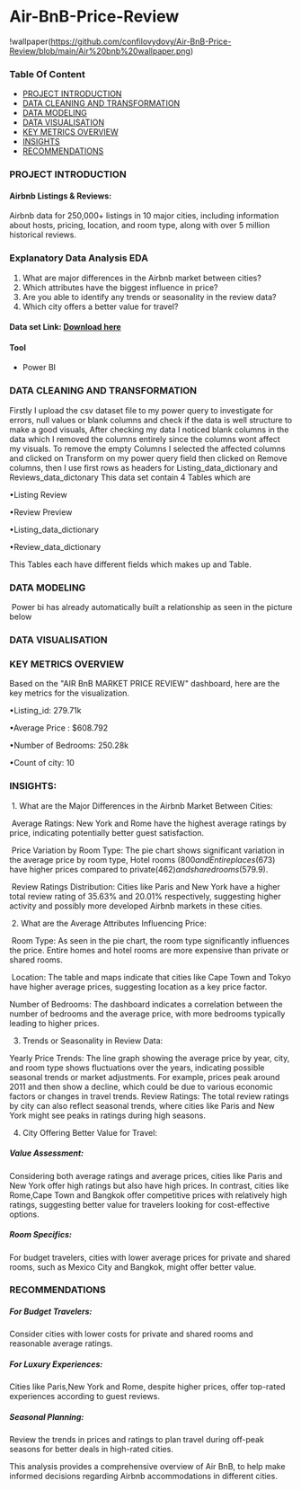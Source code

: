 # Air-BnB-Price-Review

!wallpaper(https://github.com/confilovydovy/Air-BnB-Price-Review/blob/main/Air%20bnb%20wallpaper.png)

### Table Of Content
- [PROJECT INTRODUCTION](#project-introduction)
- [DATA CLEANING AND TRANSFORMATION](#data-cleaning-and-transformation)
- [DATA MODELING](#data-modeling)
- [DATA VISUALISATION](#data-visualisation)
- [KEY METRICS OVERVIEW](#key-metrics-overview)
- [INSIGHTS](#insights)
- [RECOMMENDATIONS](#recommendations)

### PROJECT INTRODUCTION
#### Airbnb Listings & Reviews:
Airbnb data for 250,000+ listings in 10 major cities, including information about hosts, pricing, location, and room type, along with over 5 million historical reviews.

### Explanatory Data Analysis EDA
1. What are major differences in the Airbnb market between cities?
2. Which attributes have the biggest influence in price?
3. Are you able to identify any trends or seasonality in the review data?
4. Which city offers a better value for travel?

#### Data set Link: [Download here](https://drive.google.com/file/d/1cFi7RGdTWRYFGGKGrj8LaFqHt1dVBhs4/view)
#### Tool
- Power BI

### DATA CLEANING AND TRANSFORMATION
Firstly I upload the csv dataset file to my power query to investigate for errors, null values or blank columns and check if the data is well structure to make a good visuals, After checking my data I noticed blank columns in the data which I removed the columns entirely since the columns wont affect my visuals.
To remove the empty Columns I selected the affected columns and clicked on Transform on my power query field then clicked on Remove columns, then I use first rows as headers for Listing_data_dictionary and Reviews_data_dictonary
This data set contain 4 Tables which are

•Listing Review

•Review Preview

•Listing_data_dictionary

•Review_data_dictionary

This Tables each have different fields which makes up and Table.
### DATA MODELING

 Power bi has already automatically built a relationship as seen in the picture below

 ### DATA VISUALISATION
 
 ### KEY METRICS OVERVIEW
Based on the "AIR BnB MARKET PRICE REVIEW" dashboard, here are the key metrics for the visualization.

•Listing_id: 279.71k

•Average Price : $608.792

•Number of Bedrooms: 250.28k

•Count of city: 10

### INSIGHTS:

 1. What are the Major Differences in the Airbnb Market Between Cities:
 
 Average Ratings: New York and Rome have the highest average ratings by price, indicating potentially better guest satisfaction.
 
 Price Variation by Room Type: The pie chart shows significant variation in the average price by room type, Hotel rooms ($800 and Entire places($673) have higher prices compared to 
 private($462) and shared rooms($579.9).
 
 Review Ratings Distribution: Cities like Paris and New York have a higher total review rating of 35.63% and 20.01% respectively, suggesting higher activity and possibly more developed 
 Airbnb markets in these cities.
 
 2. What are the Average Attributes Influencing Price:
 
 Room Type: As seen in the pie chart, the room type significantly influences the price. Entire homes and hotel rooms are more expensive than private or shared rooms.
 
 Location: The table and maps indicate that cities like Cape Town and Tokyo have higher average prices, suggesting location as a key price factor.
 
 Number of Bedrooms: The dashboard indicates a correlation between the number of bedrooms and the average price, with more bedrooms typically leading to higher prices.
 
3. Trends or Seasonality in Review Data:
   
Yearly Price Trends: The line graph showing the average price by year, city, and room type shows fluctuations over the years, indicating possible seasonal trends or market adjustments. For example, prices peak around 2011 and then show a decline, which could be due to various economic factors or changes in travel trends.
Review Ratings: The total review ratings by city can also reflect seasonal trends, where cities like Paris and New York might see peaks in ratings during high seasons.

4. City Offering Better Value for Travel:
   
##### Value Assessment: 
Considering both average ratings and average prices, cities like Paris and New York offer high ratings but also have high prices. In contrast, cities like Rome,Cape Town and Bangkok offer competitive prices with relatively high ratings, suggesting better value for travelers looking for cost-effective options.

##### Room Specifics:
For budget travelers, cities with lower average prices for private and shared rooms, such as Mexico City and Bangkok, might offer better value.

### RECOMMENDATIONS

##### For Budget Travelers: 
Consider cities with lower costs for private and shared rooms and reasonable average ratings.

##### For Luxury Experiences: 
Cities like Paris,New York and Rome, despite higher prices, offer top-rated experiences according to guest reviews.

##### Seasonal Planning: 
Review the trends in prices and ratings to plan travel during off-peak seasons for better deals in high-rated cities.

This analysis provides a comprehensive overview of Air BnB, to help make informed decisions regarding Airbnb accommodations in different cities.
